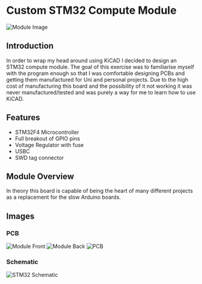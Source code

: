 # Custom STM32 Compute Module

![Module Image](PCBFront.png)

## Introduction

In order to wrap my head around using KiCAD I decided to design an STM32 compute module. The goal of this exercise was to familiarise myself with the program enough so that I was comfortable designing PCBs and getting them manufactured for Uni and personal projects. Due to the high cost of manufacturing this board and the possibility of it not working it was never manufactured/tested and was purely a way for me to learn how to use KiCAD.

## Features

- STM32F4 Microcontroller
- Full breakout of GPIO pins
- Voltage Regulator with fuse
- USBC
- SWD tag connector

## Module Overview

In theory this board is capable of being the heart of many different projects as a replacement for the slow Arduino boards.

## Images

### PCB

![Module Front](PCBFront.png)
![Module Back](PCBBack.png)
![PCB](PCB.png)

### Schematic

![STM32 Schematic](Schematic.png)
